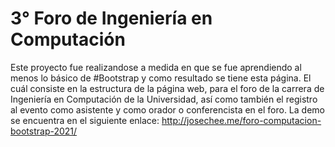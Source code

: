 # 3° Foro de Ingeniería en Computación

Este proyecto fue realizandose a medida en que se fue aprendiendo al menos lo básico de #Bootstrap y como resultado se tiene esta página.
El cuál consiste en la estructura de la página web, para el foro de la carrera de Ingeniería en Computación de la Universidad, así como también el registro al evento como asistente y como 
orador o conferencista en el foro.
La demo se encuentra en el siguiente enlace: http://josechee.me/foro-computacion-bootstrap-2021/
